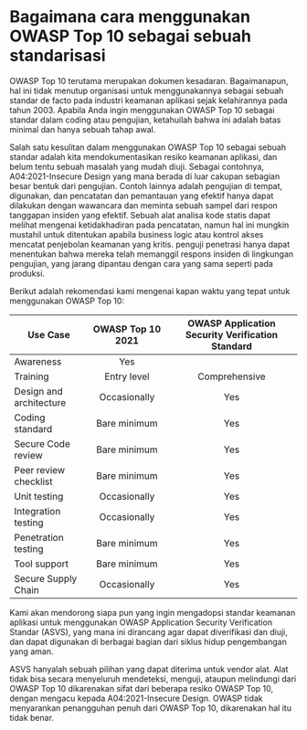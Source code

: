 # Bagaimana cara menggunakan OWASP Top 10 sebagai sebuah standarisasi

OWASP Top 10 terutama merupakan dokumen kesadaran. Bagaimanapun, hal ini
tidak menutup organisasi untuk menggunakannya sebagai sebuah standar de 
facto pada industri keamanan aplikasi sejak kelahirannya pada tahun 2003.
Apabila Anda ingin menggunakan OWASP Top 10 sebagai standar dalam coding 
atau pengujian, ketahuilah bahwa ini adalah batas minimal dan hanya sebuah
tahap awal.

Salah satu kesulitan dalam menggunakan OWASP Top 10 sebagai sebuah standar
adalah kita mendokumentasikan resiko keamanan aplikasi, dan belum tentu
sebuah masalah yang mudah diuji. Sebagai contohnya, A04:2021-Insecure Design
yang mana berada di luar cakupan sebagian besar bentuk dari pengujian.
Contoh lainnya adalah pengujian di tempat, digunakan, dan pencatatan dan
pemantauan yang efektif hanya dapat dilakukan dengan wawancara dan meminta
sebuah sampel dari respon tanggapan insiden yang efektif. Sebuah alat analisa
kode statis dapat melihat mengenai ketidakhadiran pada pencatatan, namun hal
ini mungkin mustahil untuk ditentukan apabila business logic atau kontrol
akses mencatat penjebolan keamanan yang kritis. penguji penetrasi hanya dapat
menentukan bahwa mereka telah memanggil respons insiden di lingkungan pengujian, 
yang jarang dipantau dengan cara yang sama seperti pada produksi.

Berikut adalah rekomendasi kami mengenai kapan waktu yang tepat untuk
menggunakan OWASP Top 10:

| Use Case                | OWASP Top 10 2021 | OWASP Application Security Verification Standard |
|-------------------------|:-------------------:|:--------------------------------------------------:|
| Awareness               | Yes               |                                                  |
| Training                | Entry level       | Comprehensive                                    |
| Design and architecture | Occasionally      | Yes                                              |
| Coding standard         | Bare minimum      | Yes                                              |
| Secure Code review      | Bare minimum      | Yes                                              |
| Peer review checklist   | Bare minimum      | Yes                                              |
| Unit testing            | Occasionally      | Yes                                              |
| Integration testing     | Occasionally      | Yes                                              |
| Penetration testing     | Bare minimum      | Yes                                              |
| Tool support            | Bare minimum      | Yes                                              |
| Secure Supply Chain     | Occasionally      | Yes                                              |

Kami akan mendorong siapa pun yang ingin mengadopsi standar keamanan
aplikasi untuk menggunakan OWASP Application Security Verification
Standar (ASVS), yang mana ini dirancang agar dapat diverifikasi dan
diuji, dan dapat digunakan di berbagai bagian dari siklus hidup
pengembangan yang aman. 

ASVS hanyalah sebuah pilihan yang dapat diterima untuk vendor alat.
Alat tidak bisa secara menyeluruh mendeteksi, menguji, ataupun melindungi
dari OWASP Top 10 dikarenakan sifat dari beberapa resiko OWASP Top 10,
dengan mengacu kepada A04:2021-Insecure Design. OWASP tidak menyarankan
penangguhan penuh dari OWASP Top 10, dikarenakan hal itu tidak benar.
